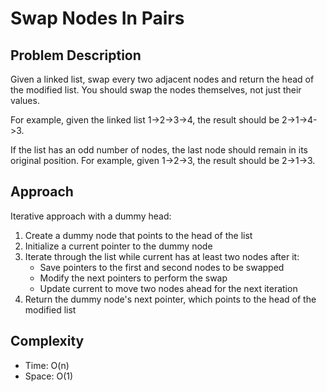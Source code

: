 # Swap Nodes In Pairs

## Problem Description
Given a linked list, swap every two adjacent nodes and return the head of the modified list. You should swap the nodes themselves, not just their values.

For example, given the linked list 1->2->3->4, the result should be 2->1->4->3.

If the list has an odd number of nodes, the last node should remain in its original position. For example, given 1->2->3, the result should be 2->1->3.

## Approach
Iterative approach with a dummy head:

1. Create a dummy node that points to the head of the list
2. Initialize a current pointer to the dummy node
3. Iterate through the list while current has at least two nodes after it:
   - Save pointers to the first and second nodes to be swapped
   - Modify the next pointers to perform the swap
   - Update current to move two nodes ahead for the next iteration
4. Return the dummy node's next pointer, which points to the head of the modified list


## Complexity
- Time: O(n)
- Space: O(1)